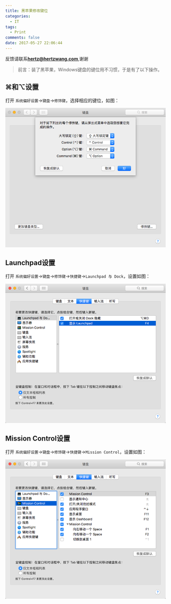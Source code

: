 ```yaml
---
title: 黑苹果修改键位
categories:
  - IT
tags:
  - Print
comments: false
date: 2017-05-27 22:06:44
---
```


反馈请联系[**hertz@hertzwang.com**](mailto:hertz@hertzwang.com),谢谢

> 前言：装了黑苹果，Windows键盘的键位用不习惯，于是有了以下操作。

## ⌘和⌥设置

打开 `系统偏好设置`→`键盘`→`修饰键`，选择相应的键位，如图：

![键盘设置界面](../images/HackintoshKeyboard-ModifierKeys.png)

<!-- more -->

## Launchpad设置

打开 `系统偏好设置`→`键盘`→`修饰键`→`快捷键`→`Launchpad 与 Dock`，设置如图：

![Launchpad设置](../images/HackintoshKeyboard-Launchpad.png)

## Mission Control设置

打开 `系统偏好设置`→`键盘`→`修饰键`→`快捷键`→`Mission Control`，设置如图：

![Mission Control设置](../images/HackintoshKeyboard-MissionControl.png)

